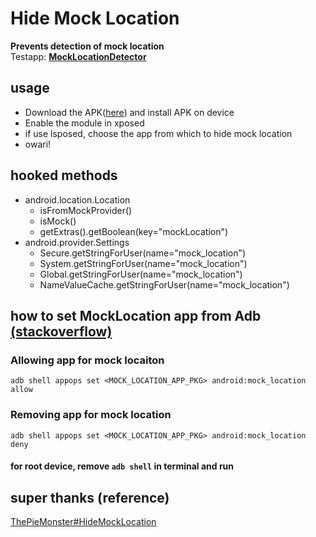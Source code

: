 # Hide Mock Location
**Prevents detection of mock location**  
Testapp: **[MockLocationDetector](https://github.com/auag0/MockLocationDetector)**
## usage
- Download the APK([here](https://github.com/auag0/HideMockLocation/releases/latest)) and install APK on device
- Enable the module in xposed
- if use lsposed, choose the app from which to hide mock location
- owari!

## hooked methods
- android.location.Location
  - isFromMockProvider()
  - isMock()
  - getExtras().getBoolean(key="mockLocation")
- android.provider.Settings
  - Secure.getStringForUser(name="mock_location")
  - System.getStringForUser(name="mock_location")
  - Global.getStringForUser(name="mock_location")
  - NameValueCache.getStringForUser(name="mock_location")

## how to set MockLocation app from Adb [(stackoverflow)](https://stackoverflow.com/questions/40414011/how-to-set-the-android-6-0-mock-location-app-from-adb/43747384#43747384)
### Allowing app for mock locaiton
`adb shell appops set <MOCK_LOCATION_APP_PKG> android:mock_location allow`
### Removing app for mock location
`adb shell appops set <MOCK_LOCATION_APP_PKG> android:mock_location deny`
#### for root device, remove `adb shell` in terminal and run

## super thanks (reference)
[ThePieMonster#HideMockLocation](https://github.com/ThePieMonster/HideMockLocation)